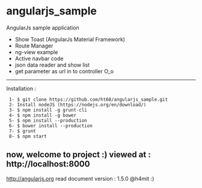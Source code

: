 # angularjs_sample
AngularJs sample application

 - Show Toast (AngularJs Material Framework)
 - Route Manager
 - ng-view example
 - Active navbar code
 - json data reader and show list
 - get parameter as url in to controller O_o
 

 -------------------------------------------------
 Installation :
 ```
  1- $ git clone https://github.com/ht68/angularjs_sample.git
  2- Install nodeJS (https://nodejs.org/en/download/)
  3- $ npm install -g grunt-cli 
  4- $ npm install -g bower
  5- $ npm install --production
  6- $ bower install --production
  7- $ grunt
  8- $ npm start
  ```
  now, welcome to project :) viewed at : http://localhost:8000
 -------------------------------------------------
 http://angularjs.org read document
 version : 1.5.0
 @h4mit :)
